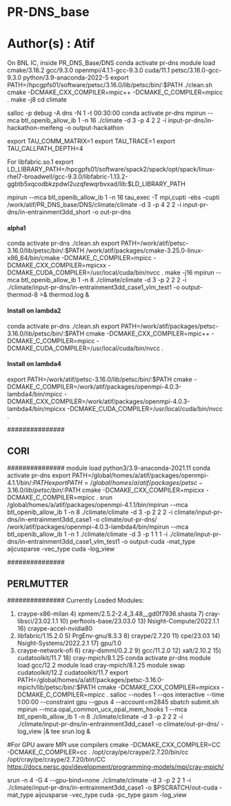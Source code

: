 # PR-DNS_base
# Author(s) : Atif

On BNL IC, inside PR_DNS_Base/DNS
conda activate pr-dns
module load cmake/3.16.2 gcc/9.3.0 openmpi/4.1.1-gcc-9.3.0 cuda/11.1 petsc/3.16.0-gcc-9.3.0 python/3.9-anaconda-2022-5
export PATH=/hpcgpfs01/software/petsc/3.16.0/lib/petsc/bin/:$PATH
./clean.sh
cmake -DCMAKE_CXX_COMPILER=mpic++ -DCMAKE_C_COMPILER=mpicc .
make -j8
cd climate

salloc -p debug -A dns -N 1 -t 00:30:00
conda activate pr-dns
mpirun --mca btl_openib_allow_ib 1 -n 16 ./climate -d 3 -p 4 2 2 -i input-pr-dns/in-hackathon-meifeng -o output-hackathon

export TAU_COMM_MATRIX=1
export TAU_TRACE=1
export TAU_CALLPATH_DEPTH=4

For libfabric.so.1
export LD_LIBRARY_PATH=/hpcgpfs01/software/spack2/spack/opt/spack/linux-rhel7-broadwell/gcc-9.3.0/libfabric-1.13.2-ggbtb5xqcodbkzpdwl2uzqfewqrbvxad/lib:$LD_LIBRARY_PATH

mpirun --mca btl_openib_allow_ib 1 -n 16 tau_exec -T mpi,cupti -ebs -cupti /work/atif/PR_DNS_base/DNS/climate/climate -d 3 -p 4 2 2 -i input-pr-dns/in-entrainment3dd_short -o out-pr-dns





#### alpha1
conda activate pr-dns
./clean.sh
export PATH=/work/atif/petsc-3.16.0/lib/petsc/bin/:$PATH
/work/atif/packages/cmake-3.25.0-linux-x86_64/bin/cmake -DCMAKE_C_COMPILER=mpicc -DCMAKE_CXX_COMPILER=mpicxx -DCMAKE_CUDA_COMPILER=/usr/local/cuda/bin/nvcc .
make -j16
mpirun --mca btl_openib_allow_ib 1 -n 8 ./climate/climate -d 3 -p 2 2 2 -i ./climate/input-pr-dns/in-entrainment3dd_case1_vlm_test1 -o output-thermod-8 >& thermod.log &

#### Install on lambda2
conda activate pr-dns
./clean.sh
export PATH=/work/atif/packages/petsc-3.16.0/lib/petsc/bin/:$PATH
cmake -DCMAKE_CXX_COMPILER=mpic++ -DCMAKE_C_COMPILER=mpicc -DCMAKE_CUDA_COMPILER=/usr/local/cuda/bin/nvcc .

#### Install on lambda4
export PATH=/work/atif/petsc-3.16.0/lib/petsc/bin/:$PATH
cmake -DCMAKE_C_COMPILER=/work/atif/packages/openmpi-4.0.3-lambda4/bin/mpicc -DCMAKE_CXX_COMPILER=/work/atif/packages/openmpi-4.0.3-lambda4/bin/mpicxx -DCMAKE_CUDA_COMPILER=/usr/local/cuda/bin/nvcc .

###############
## CORI
###############
module load python3/3.9-anaconda-2021.11
conda activate pr-dns
export PATH=/global/homes/a/atif/packages/openmpi-4.1.1/bin/:$PATH
export PATH=/global/homes/a/atif/packages/petsc-3.16.0/lib/petsc/bin/:$PATH
cmake -DCMAKE_CXX_COMPILER=mpicxx -DCMAKE_C_COMPILER=mpicc .
srun /global/homes/a/atif/packages/openmpi-4.1.1/bin/mpirun --mca btl_openib_allow_ib 1 -n 8 ./climate/climate -d 3 -p 2 2 2 -i climate/input-pr-dns/in-entrainment3dd_case1 -o climate/out-pr-dns/
/work/atif/packages/openmpi-4.0.3-lambda4/bin/mpirun --mca btl_openib_allow_ib 1 -n 1 ./climate/climate -d 3 -p 1 1 1 -i ./climate/input-pr-dns/in-entrainment3dd_case1_vlm_test1 -o output-cuda -mat_type aijcusparse -vec_type cuda -log_view

###############
## PERLMUTTER 
###############
Currently Loaded Modules:
  1) craype-x86-milan     4) xpmem/2.5.2-2.4_3.48__gd0f7936.shasta   7) cray-libsci/23.02.1.1  10) perftools-base/23.03.0  13) Nsight-Compute/2022.1.1  16) craype-accel-nvidia80
  2) libfabric/1.15.2.0   5) PrgEnv-gnu/8.3.3                        8) craype/2.7.20          11) cpe/23.03               14) Nsight-Systems/2022.2.1  17) gpu/1.0
  3) craype-network-ofi   6) cray-dsmml/0.2.2                        9) gcc/11.2.0             12) xalt/2.10.2             15) cudatoolkit/11.7         18) cray-mpich/8.1.25
conda activate pr-dns
module load gcc/12.2
module load cray-mpich/8.1.25
module swap cudatoolkit/12.2 cudatoolkit/11.7
export PATH=/global/homes/a/atif/packages/petsc-3.16.0-mpich/lib/petsc/bin/:$PATH
cmake -DCMAKE_CXX_COMPILER=mpicxx -DCMAKE_C_COMPILER=mpicc .
salloc --nodes 1 --qos interactive --time 1:00:00 --constraint gpu --gpus 4 --account=m2845
sbatch submit.sh
mpirun --mca opal_common_ucx_opal_mem_hooks 1 --mca btl_openib_allow_ib 1 -n 8 ./climate/climate -d 3 -p 2 2 2 -i ./climate/input-pr-dns/in-entrainment3dd_case1 -o climate/out-pr-dns/ -log_view |& tee srun.log &

#For GPU aware MPI use compilers
cmake -DCMAKE_CXX_COMPILER=CC -DCMAKE_C_COMPILER=cc .
/opt/cray/pe/craype/2.7.20/bin/cc
/opt/cray/pe/craype/2.7.20/bin/CC
https://docs.nersc.gov/development/programming-models/mpi/cray-mpich/

srun -n 4 -G 4 --gpu-bind=none ./climate/climate -d 3 -p 2 2 1 -i ./climate/input-pr-dns/in-entrainment3dd_case1 -o $PSCRATCH/out-cuda -mat_type aijcusparse -vec_type cuda -pc_type gasm -log_view

